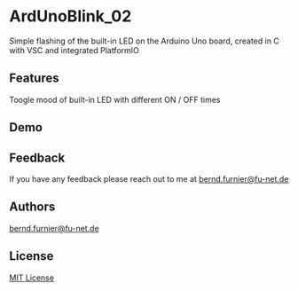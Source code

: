 # ArdUnoBlink_02
Simple flashing of the built-in LED on the Arduino Uno board, created in C with VSC and integrated PlatformIO

## Features
Toogle mood of built-in LED with different ON / OFF times

## Demo

## Feedback
If you have any feedback please reach out to me at bernd.furnier@fu-net.de

## Authors
bernd.furnier@fu-net.de

## License
[MIT License](LICENSE.md)
